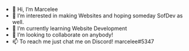 - 👋 Hi, I’m Marcelee
- 👀 I’m interested in making Websites and hoping someday SofDev as well.
- 🌱 I’m currently learning Website Development
- 💞️ I’m looking to collaborate on anybody!
- 📫 To reach me just chat me on Discord! marcelee#5347

<!---
marcelee0713/marcelee0713 is a ✨ special ✨ repository because its `README.md` (this file) appears on your GitHub profile.
You can click the Preview link to take a look at your changes.
--->
